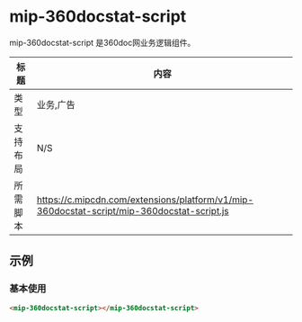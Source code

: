 ﻿# mip-360docstat-script

mip-360docstat-script 是360doc网业务逻辑组件。

标题|内容
----|----
类型|业务,广告
支持布局|N/S
所需脚本|https://c.mipcdn.com/extensions/platform/v1/mip-360docstat-script/mip-360docstat-script.js

## 示例

### 基本使用

```html
<mip-360docstat-script></mip-360docstat-script>
```
